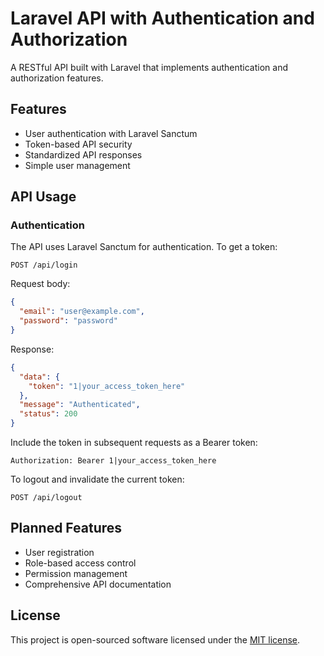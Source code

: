 # Laravel API with Authentication and Authorization

A RESTful API built with Laravel that implements authentication and authorization features.

## Features

- User authentication with Laravel Sanctum
- Token-based API security
- Standardized API responses
- Simple user management

## API Usage

### Authentication

The API uses Laravel Sanctum for authentication. To get a token:

```
POST /api/login
```

Request body:
```json
{
  "email": "user@example.com",
  "password": "password"
}
```

Response:
```json
{
  "data": {
    "token": "1|your_access_token_here"
  },
  "message": "Authenticated",
  "status": 200
}
```

Include the token in subsequent requests as a Bearer token:

```
Authorization: Bearer 1|your_access_token_here
```

To logout and invalidate the current token:

```
POST /api/logout
```

## Planned Features

- User registration
- Role-based access control
- Permission management
- Comprehensive API documentation

## License

This project is open-sourced software licensed under the [MIT license](https://opensource.org/licenses/MIT).
